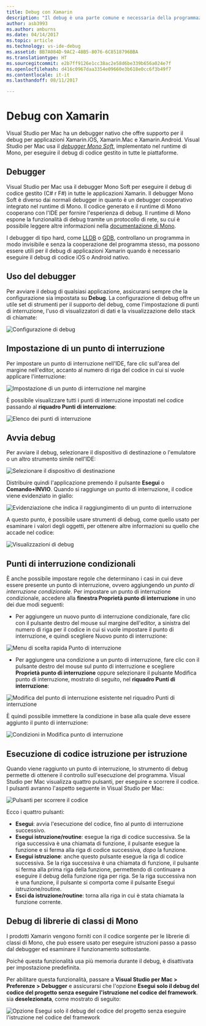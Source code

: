 ```yaml
---
title: Debug con Xamarin
description: "Il debug è una parte comune e necessaria della programmazione. In quanto IDE completo, Visual Studio per Mac contiene un intero gruppo di funzionalità per semplificare il debug. Dal debug sicuro alla visualizzazione dei dati, questo articolo descrive come sfruttare tutte le potenzialità del debug in Visual Studio per Mac."
author: asb3993
ms.author: amburns
ms.date: 04/14/2017
ms.topic: article
ms.technology: vs-ide-debug
ms.assetid: BB7A084D-9AC2-48B5-8076-6C8518796BBA
ms.translationtype: HT
ms.sourcegitcommit: e2b7ff9126e1cc38ac2e58d6be339b656a024e7f
ms.openlocfilehash: d416c0967daa3354e09660e3b618e0cc6f3b49f7
ms.contentlocale: it-it
ms.lasthandoff: 08/11/2017

---
```



# <a name="debugging-with-xamarin"></a>Debug con Xamarin


Visual Studio per Mac ha un debugger nativo che offre supporto per il debug per applicazioni Xamarin.iOS, Xamarin.Mac e Xamarin.Android.
Visual Studio per Mac usa il [*debugger Mono Soft*](http://www.mono-project.com/docs/advanced/runtime/docs/soft-debugger/), implementato nel runtime di Mono, per eseguire il debug di codice gestito in tutte le piattaforme.

## <a name="the-debugger"></a>Debugger

Visual Studio per Mac usa il debugger Mono Soft per eseguire il debug di codice gestito (C# r F#) in tutte le applicazioni Xamarin. Il debugger Mono Soft è diverso dai normali debugger in quanto è un debugger cooperativo integrato nel runtime di Mono. Il codice generato e il runtime di Mono cooperano con l'IDE per fornire l'esperienza di debug. Il runtime di Mono espone la funzionalità di debug tramite un protocollo di rete, su cui è possibile leggere altre informazioni nella [documentazione di Mono](http://www.mono-project.com/docs/advanced/runtime/docs/soft-debugger-wire-format/).


I debugger di tipo hard, come [LLDB]( http://lldb.llvm.org/index.html) o [GDB]( https://www.gnu.org/software/gdb/), controllano un programma in modo invisibile e senza la cooperazione del programma stesso, ma possono essere utili per il debug di applicazioni Xamarin quando è necessario eseguire il debug di codice iOS o Android nativo.

## <a name="using-the-debugger"></a>Uso del debugger

Per avviare il debug di qualsiasi applicazione, assicurarsi sempre che la configurazione sia impostata su **Debug**. La configurazione di debug offre un utile set di strumenti per il supporto del debug, come l'impostazione di punti di interruzione, l'uso di visualizzatori di dati e la visualizzazione dello stack di chiamate:

![Configurazione di debug](media/debugging-image_0.png)

## <a name="setting-a-breakpoint"></a>Impostazione di un punto di interruzione

Per impostare un punto di interruzione nell'IDE, fare clic sull'area del margine nell'editor, accanto al numero di riga del codice in cui si vuole applicare l'interruzione:

![Impostazione di un punto di interruzione nel margine](media/debugging-image0.png)


È possibile visualizzare tutti i punti di interruzione impostati nel codice passando al **riquadro Punti di interruzione**:

![Elenco dei punti di interruzione](media/debugging-image0a.png)


## <a name="start-debugging"></a>Avvia debug

Per avviare il debug, selezionare il dispositivo di destinazione o l'emulatore o un altro strumento simile nell'IDE:

![Selezionare il dispositivo di destinazione](media/debugging-image1.png)

Distribuire quindi l'applicazione premendo il pulsante **Esegui** o **Comando+INVIO**. Quando si raggiunge un punto di interruzione, il codice viene evidenziato in giallo:

![Evidenziazione che indica il raggiungimento di un punto di interruzione](media/debugging-image2.png)

A questo punto, è possibile usare strumenti di debug, come quello usato per esaminare i valori degli oggetti, per ottenere altre informazioni su quello che accade nel codice:

![Visualizzazioni di debug](media/debugging-image3.png)

## <a name="conditional-breakpoints"></a>Punti di interruzione condizionali

È anche possibile impostare regole che determinano i casi in cui deve essere presente un punto di interruzione, ovvero aggiungendo un *punto di interruzione condizionale*. Per impostare un punto di interruzione condizionale, accedere alla **finestra Proprietà punto di interruzione** in uno dei due modi seguenti:


* Per aggiungere un nuovo punto di interruzione condizionale, fare clic con il pulsante destro del mouse sul margine dell'editor, a sinistra del numero di riga per il codice in cui si vuole impostare il punto di interruzione, e quindi scegliere Nuovo punto di interruzione:


 ![Menu di scelta rapida Punto di interruzione](media/debugging-image4.png)

* Per aggiungere una condizione a un punto di interruzione, fare clic con il pulsante destro del mouse sul punto di interruzione e scegliere **Proprietà punto di interruzione** oppure selezionare il pulsante Modifica punto di interruzione, mostrato di seguito, nel **riquadro Punti di interruzione**:


 ![Modifica del punto di interruzione esistente nel riquadro Punti di interruzione](media/debugging-image5.png)


È quindi possibile immettere la condizione in base alla quale deve essere aggiunto il punto di interruzione:

 ![Condizioni in Modifica punto di interruzione](media/debugging-image6.png)

## <a name="stepping-through-code"></a>Esecuzione di codice istruzione per istruzione

Quando viene raggiunto un punto di interruzione, lo strumento di debug permette di ottenere il controllo sull'esecuzione del programma. Visual Studio per Mac visualizza quattro pulsanti, per eseguire e scorrere il codice. I pulsanti avranno l'aspetto seguente in Visual Studio per Mac:

 ![Pulsanti per scorrere il codice](media/debugging-image7.png)

Ecco i quattro pulsanti:

*   **Esegui**: avvia l'esecuzione del codice, fino al punto di interruzione successivo.
*   **Esegui istruzione/routine**: esegue la riga di codice successiva. Se la riga successiva è una chiamata di funzione, il pulsante esegue la funzione e si ferma alla riga di codice successiva, *dopo* la funzione.
*   **Esegui istruzione**: anche questo pulsante esegue la riga di codice successiva. Se la riga successiva è una chiamata di funzione, il pulsante si ferma alla prima riga della funzione, permettendo di continuare a eseguire il debug della funzione riga per riga. Se la riga successiva non è una funzione, il pulsante si comporta come il pulsante Esegui istruzione/routine.
*   **Esci da istruzione/routine**: torna alla riga in cui è stata chiamata la funzione corrente.


## <a name="debugging-monos-class-libraries"></a>Debug di librerie di classi di Mono
I prodotti Xamarin vengono forniti con il codice sorgente per le librerie di classi di Mono, che può essere usato per eseguire istruzioni passo a passo dal debugger ed esaminare il funzionamento sottostante.

Poiché questa funzionalità usa più memoria durante il debug, è disattivata per impostazione predefinita.

Per abilitare questa funzionalità, passare a **Visual Studio per Mac > Preferenze > Debugger** e assicurarsi che l'opzione **Esegui solo il debug del codice del progetto senza eseguire l'istruzione nel codice del framework**. sia **deselezionata**, come mostrato di seguito:

 ![Opzione Esegui solo il debug del codice del progetto senza eseguire l'istruzione nel codice del framework](media/debugging-image8.png)

